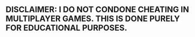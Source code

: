 ## DISCLAIMER: I DO NOT CONDONE CHEATING IN MULTIPLAYER GAMES. THIS IS DONE PURELY FOR EDUCATIONAL PURPOSES.

